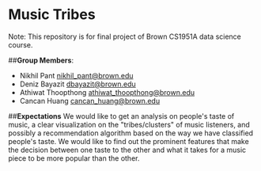 # **Music Tribes**

Note: This repository is for final project of Brown CS1951A data science course. 

##**Group Members**:
* Nikhil Pant <a href="nikhil_pant@brown.edu">nikhil_pant@brown.edu</a>
* Deniz Bayazit <a href="dbayazit@brown.edu">dbayazit@brown.edu</a>
* Athiwat Thoopthong <a href="athiwat_thoopthong@brown.edu">athiwat_thoopthong@brown.edu</a>
* Cancan Huang <a href="cancan_huang@brown.edu">cancan_huang@brown.edu</a>

##**Expectations**
We would like to get an analysis on people's taste of music, a clear visualization on the "tribes/clusters" of music listeners, and possibly a recommendation algorithm based on the way we have classified people's taste. We would like to find out the prominent features that make the decision between one taste to the other and what it takes for a music piece to be more popular than the other.

